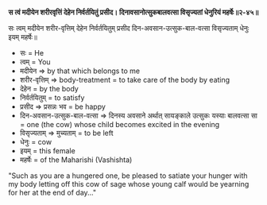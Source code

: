 **स त्वं मदीयेन शरीरवृत्तिं देहेन निर्वर्तयितुं प्रसीद। दिनावसानोत्सुकबालवत्सा विसृज्यतां धेनुरियं महर्षेः॥२-४५॥**  
  
सः त्वम् मदीयेन शरीर-वृत्तिम् देहेन निर्वर्तयितुम् प्रसीद दिन-अवसान-उत्सुक-बाल-वत्सा विसृज्यताम् धेनुः इयम् महर्षेः॥

-   सः = He
-   त्वम् = You
-   मदीयेन => by that which belongs to me
-   शरीर-वृत्तिम्  => body-treatment = to take care of the body by eating
-   देहेन = by the body
-   निर्वर्तयितुम् = to satisfy
-   प्रसीद => प्रसन्नः भव = be happy 
-   दिन-अवसान-उत्सुक-बाल-वत्सा => दिनस्य अवसाने अर्थात् सायङ्काले उत्सुकः यस्याः बालवत्सा सा = one (the cow) whose child becomes excited in the evening
-   विसृज्यताम् => मुच्यताम् = to be left
-   धेनुः = cow
-   इयम् = this female
-   महर्षेः = of the Maharishi (Vashishta)

"Such as you are a hungered one, be pleased to satiate your hunger with my body letting off this cow of sage whose young calf would be yearning for her at the end of day..."